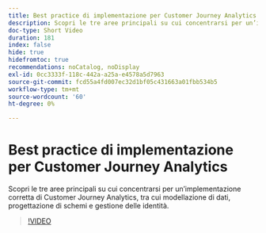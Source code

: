 ```yaml
---
title: Best practice di implementazione per Customer Journey Analytics
description: Scopri le tre aree principali su cui concentrarsi per un’implementazione corretta di Customer Journey Analytics, tra cui modellazione di dati, progettazione di schemi e gestione delle identità.
doc-type: Short Video
duration: 181
index: false
hide: true
hidefromtoc: true
recommendations: noCatalog, noDisplay
exl-id: 0cc3333f-118c-442a-a25a-e4578a5d7963
source-git-commit: fcd55a4fd007ec32d1bf05c431663a01fbb534b5
workflow-type: tm+mt
source-wordcount: '60'
ht-degree: 0%

---
```


# Best practice di implementazione per Customer Journey Analytics

Scopri le tre aree principali su cui concentrarsi per un’implementazione corretta di Customer Journey Analytics, tra cui modellazione di dati, progettazione di schemi e gestione delle identità.

<!-- 62_S655_3442541_180_implementation-best-practices-for-customer-journey-analytics -->
>[!VIDEO](https://video.tv.adobe.com/v/3458337/?learn=on&enablevpops=true)
